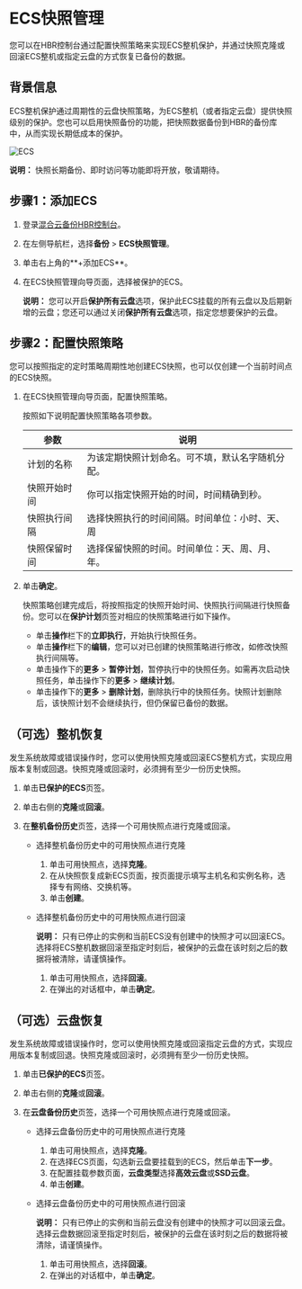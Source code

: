 # ECS快照管理

您可以在HBR控制台通过配置快照策略来实现ECS整机保护，并通过快照克隆或回滚ECS整机或指定云盘的方式恢复已备份的数据。

## 背景信息

ECS整机保护通过周期性的云盘快照策略，为ECS整机（或者指定云盘）提供快照级别的保护。您也可以启用快照备份的功能，把快照数据备份到HBR的备份库中，从而实现长期低成本的保护。

![ECS](https://static-aliyun-doc.oss-cn-hangzhou.aliyuncs.com/assets/img/zh-CN/4154359951/p99924.jpg)

**说明：** 快照长期备份、即时访问等功能即将开放，敬请期待。

## 步骤1：添加ECS

1.  登录[混合云备份HBR控制台](https://hbr.console.aliyun.com/)。

2.  在左侧导航栏，选择**备份** \> **ECS快照管理**。

3.  单击右上角的**+添加ECS**。

4.  在ECS快照管理向导页面，选择被保护的ECS。

    **说明：** 您可以开启**保护所有云盘**选项，保护此ECS挂载的所有云盘以及后期新增的云盘；您还可以通过关闭**保护所有云盘**选项，指定您想要保护的云盘。


## 步骤2：配置快照策略

您可以按照指定的定时策略周期性地创建ECS快照，也可以仅创建一个当前时间点的ECS快照。

1.  在ECS快照管理向导页面，配置快照策略。

    按照如下说明配置快照策略各项参数。

    |参数|说明|
    |--|--|
    |计划的名称|为该定期快照计划命名。可不填，默认名字随机分配。|
    |快照开始时间|你可以指定快照开始的时间，时间精确到秒。|
    |快照执行间隔|选择快照执行的时间间隔。时间单位：小时、天、周|
    |快照保留时间|选择保留快照的时间。时间单位：天、周、月、年。|

2.  单击**确定**。

    快照策略创建完成后，将按照指定的快照开始时间、快照执行间隔进行快照备份。您可以在**保护计划**页签对相应的快照策略进行如下操作。

    -   单击**操作**栏下的**立即执行**，开始执行快照任务。
    -   单击**操作**栏下的**编辑**，您可以对已创建的快照策略进行修改，如修改快照执行间隔等。
    -   单击操作下的**更多** \> **暂停计划**，暂停执行中的快照任务。如需再次启动快照任务，单击操作下的**更多** \> **继续计划**。
    -   单击操作下的**更多** \> **删除计划**，删除执行中的快照任务。快照计划删除后，该快照计划不会继续执行，但仍保留已备份的数据。

## （可选）整机恢复

发生系统故障或错误操作时，您可以使用快照克隆或回滚ECS整机方式，实现应用版本复制或回退。快照克隆或回滚时，必须拥有至少一份历史快照。

1.  单击**已保护的ECS**页签。

2.  单击右侧的**克隆**或**回滚**。

3.  在**整机备份历史**页签，选择一个可用快照点进行克隆或回滚。

    -   选择整机备份历史中的可用快照点进行克隆
        1.  单击可用快照点，选择**克隆**。
        2.  在从快照恢复成新ECS页面，按页面提示填写主机名和实例名称，选择专有网络、交换机等。
        3.  单击**创建**。
    -   选择整机备份历史中的可用快照点进行回滚

        **说明：** 只有已停止的实例和当前ECS没有创建中的快照才可以回滚ECS。选择将ECS整机数据回滚至指定时刻后，被保护的云盘在该时刻之后的数据将被清除，请谨慎操作。

        1.  单击可用快照点，选择**回滚**。
        2.  在弹出的对话框中，单击**确定**。

## （可选）云盘恢复

发生系统故障或错误操作时，您可以使用快照克隆或回滚指定云盘的方式，实现应用版本复制或回退。快照克隆或回滚时，必须拥有至少一份历史快照。

1.  单击**已保护的ECS**页签。

2.  单击右侧的**克隆**或**回滚**。

3.  在**云盘备份历史**页签，选择一个可用快照点进行克隆或回滚。

    -   选择云盘备份历史中的可用快照点进行克隆
        1.  单击可用快照点，选择**克隆**。
        2.  在选择ECS页面，勾选新云盘要挂载到的ECS，然后单击**下一步**。
        3.  在配置挂载参数页面，**云盘类型**选择**高效云盘**或**SSD云盘**。
        4.  单击**创建**。
    -   选择云盘备份历史中的可用快照点进行回滚

        **说明：** 只有已停止的实例和当前云盘没有创建中的快照才可以回滚云盘。选择云盘数据回滚至指定时刻后，被保护的云盘在该时刻之后的数据将被清除，请谨慎操作。

        1.  单击可用快照点，选择**回滚**。
        2.  在弹出的对话框中，单击**确定**。

